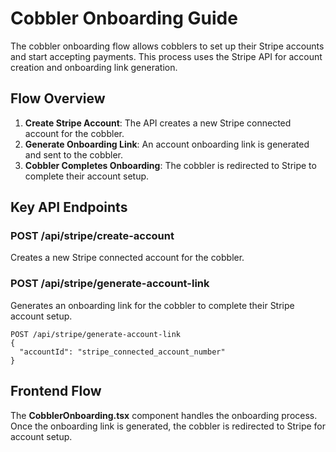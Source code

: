 # Cobbler Onboarding Guide

The cobbler onboarding flow allows cobblers to set up their Stripe accounts and start accepting payments. This process uses the Stripe API for account creation and onboarding link generation.

## Flow Overview

1. **Create Stripe Account**: The API creates a new Stripe connected account for the cobbler.
2. **Generate Onboarding Link**: An account onboarding link is generated and sent to the cobbler.
3. **Cobbler Completes Onboarding**: The cobbler is redirected to Stripe to complete their account setup.

## Key API Endpoints

### POST /api/stripe/create-account

Creates a new Stripe connected account for the cobbler.

### POST /api/stripe/generate-account-link

Generates an onboarding link for the cobbler to complete their Stripe account setup.

```http
POST /api/stripe/generate-account-link
{
  "accountId": "stripe_connected_account_number"
}
```

## Frontend Flow

The **CobblerOnboarding.tsx** component handles the onboarding process. Once the onboarding link is generated, the cobbler is redirected to Stripe for account setup.